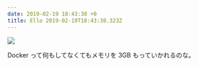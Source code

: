 ```yaml
---
date: 2019-02-19 18:43:38 +0
title: Ello 2019-02-19T18:43:38.323Z
---
```

![](https://assets2.ello.co/uploads/asset/attachment/9084166/ello-optimized-320bdb6f.jpg)

Docker って何もしてなくてもメモリを 3GB もっていかれるのな。

